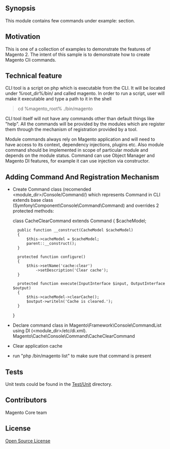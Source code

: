 ## Synopsis

This module contains few commands under example: section.

## Motivation

This is one of a collection of examples to demonstrate the features of Magento 2.
The intent of this sample is to demonstrate how to create Magento Cli commands.

## Technical feature

CLI tool is a script on php which is executable from the CLI. It will be located under %root_dir%/bin/ and called magento.
In order to run a script, user will make it executable and type a path to it in the shell
> cd %magento_root%
> ./bin/magento

CLI tool itself will not have any commands other than default things like "help".
All the commands will be provided by the modules which are register them through the mechanism of registration provided by a tool.

Module commands always rely on Magento application and will need to have access to its context, dependency injections, plugins etc.
Also module command should be implemented in scope of particular module and depends on the module status.
Command can use Object Manager and Magento DI features, for example it can use injection via constructor.

## Adding Command And Registration Mechanism

* Create Command class (recomended <module_dir>/Console/Command/) which represents Command in CLI extends base class (Symfony\Component\Console\Command\Command) and overrides 2 protected methods:

    class CacheClearCommand extends Command
    {
        $cacheModel;

        public function __construct(CacheModel $cacheModel)
        {
            $this->cacheModel = $cacheModel;
            parent::__construct();
        }

        protected function configure()
        {
            $this->setName('cache:clear')
                ->setDescription('Clear cache');
        }

        protected function execute(InputInterface $input, OutputInterface $output)
        {
            $this->cacheModel->clearCache();
            $output->writeln('Cache is cleared.');
        }
    }
* Declare command class in Magento\Framework\Console\CommandList using DI (<module_dir>/etc/di.xml).
    <type name="Magento\Framework\Console\CommandList">
        <arguments>
            <argument name="commands" xsi:type="array">
                <item name="cache_cleaner" xsi:type="object">Magento\Cache\Console\Command\CacheClearCommand</item>
            </argument>
        </arguments>
    </type>
* Clear application cache

* run "php <path to magento app>/bin/magento list" to make sure that command is present

## Tests

Unit tests could be found in the [Test/Unit](Test/Unit) directory.

## Contributors

Magento Core team

## License

[Open Source License](LICENSE.txt)
